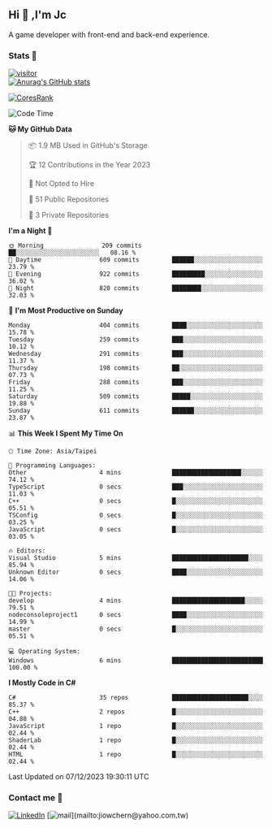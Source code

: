 ## Hi 👋 ,I'm Jc  

A game developer with front-end and back-end experience.  

### Stats  📝
[![visitor](https://visitor-badge.glitch.me/badge?page_id=jiowchern.jiowchern&style=flat-square&color=0088cc)](https://visitor-badge.glitch.me/badge?page_id=jiowchern.jiowchern&style=flat-square&color=0088cc)  
[![Anurag's GitHub stats](https://github-readme-stats.vercel.app/api?username=jiowchern&count_private=true&&show_icons=true)](https://github.com/anuraghazra/github-readme-stats)  
<!-- [![trophy](https://github-profile-trophy.vercel.app/?username=jiowchern)](https://github.com/ryo-ma/github-profile-trophy)   -->
[![CoresRank](https://cr-ss-service.azurewebsites.net/api/ScreenShot?widget=summary&username=jiowchern)](https://cr-ss-service.azurewebsites.net/api/ScreenShot?widget=summary&username=jiowchern)


<!--START_SECTION:waka-->
![Code Time](http://img.shields.io/badge/Code%20Time-1%2C092%20hrs%2050%20mins-blue)

**🐱 My GitHub Data** 

> 📦 1.9 MB Used in GitHub's Storage 
 > 
> 🏆 12 Contributions in the Year 2023
 > 
> 🚫 Not Opted to Hire
 > 
> 📜 51 Public Repositories 
 > 
> 🔑 3 Private Repositories 
 > 
**I'm a Night 🦉** 

```text
🌞 Morning                209 commits         ██░░░░░░░░░░░░░░░░░░░░░░░   08.16 % 
🌆 Daytime                609 commits         ██████░░░░░░░░░░░░░░░░░░░   23.79 % 
🌃 Evening                922 commits         █████████░░░░░░░░░░░░░░░░   36.02 % 
🌙 Night                  820 commits         ████████░░░░░░░░░░░░░░░░░   32.03 % 
```
📅 **I'm Most Productive on Sunday** 

```text
Monday                   404 commits         ████░░░░░░░░░░░░░░░░░░░░░   15.78 % 
Tuesday                  259 commits         ███░░░░░░░░░░░░░░░░░░░░░░   10.12 % 
Wednesday                291 commits         ███░░░░░░░░░░░░░░░░░░░░░░   11.37 % 
Thursday                 198 commits         ██░░░░░░░░░░░░░░░░░░░░░░░   07.73 % 
Friday                   288 commits         ███░░░░░░░░░░░░░░░░░░░░░░   11.25 % 
Saturday                 509 commits         █████░░░░░░░░░░░░░░░░░░░░   19.88 % 
Sunday                   611 commits         ██████░░░░░░░░░░░░░░░░░░░   23.87 % 
```


📊 **This Week I Spent My Time On** 

```text
🕑︎ Time Zone: Asia/Taipei

💬 Programming Languages: 
Other                    4 mins              ███████████████████░░░░░░   74.12 % 
TypeScript               0 secs              ███░░░░░░░░░░░░░░░░░░░░░░   11.03 % 
C++                      0 secs              █░░░░░░░░░░░░░░░░░░░░░░░░   05.51 % 
TSConfig                 0 secs              █░░░░░░░░░░░░░░░░░░░░░░░░   03.25 % 
JavaScript               0 secs              █░░░░░░░░░░░░░░░░░░░░░░░░   03.05 % 

🔥 Editors: 
Visual Studio            5 mins              █████████████████████░░░░   85.94 % 
Unknown Editor           0 secs              ████░░░░░░░░░░░░░░░░░░░░░   14.06 % 

🐱‍💻 Projects: 
develop                  4 mins              ████████████████████░░░░░   79.51 % 
nodeconsoleproject1      0 secs              ████░░░░░░░░░░░░░░░░░░░░░   14.99 % 
master                   0 secs              █░░░░░░░░░░░░░░░░░░░░░░░░   05.51 % 

💻 Operating System: 
Windows                  6 mins              █████████████████████████   100.00 % 
```

**I Mostly Code in C#** 

```text
C#                       35 repos            █████████████████████░░░░   85.37 % 
C++                      2 repos             █░░░░░░░░░░░░░░░░░░░░░░░░   04.88 % 
JavaScript               1 repo              █░░░░░░░░░░░░░░░░░░░░░░░░   02.44 % 
ShaderLab                1 repo              █░░░░░░░░░░░░░░░░░░░░░░░░   02.44 % 
HTML                     1 repo              █░░░░░░░░░░░░░░░░░░░░░░░░   02.44 % 
```




 Last Updated on 07/12/2023 19:30:11 UTC
<!--END_SECTION:waka-->



### Contact me 💬
[![LinkedIn](https://img.shields.io/badge/-JiowchernChen-0077B5?style==flat-square&logo=LinkedIn&logoColor=white)](https://www.linkedin.com/in/jiowchern-chen-4aaa90b7/) [![mail](https://img.shields.io/badge/-jiowchern%40yahoo.com.tw-blueviolet?style=flat-square&logo=yahoo!)](mailto:jiowchern@yahoo.com.tw)    

<!-- [![Linkedin Badge](https://img.shields.io/badge/-LinkedIn-blue?style=flat-square&logo=Linkedin&logoColor=white&link=https://www.linkedin.com/in/jiowchern-chen-4aaa90b7/)](https://www.linkedin.com/in/jiowchern-chen-4aaa90b7/) -->


<!--
**jiowchern/jiowchern** is a ✨ _special_ ✨ repository because its `README.md` (this file) appears on your GitHub profile.

Here are some ideas to get you started:

- 🔭 I’m currently working on ...
- 🌱 I’m currently learning ...
- 👯 I’m looking to collaborate on ...
- 🤔 I’m looking for help with ...
- 💬 Ask me about ...
- 📫 How to reach me: ...
- 😄 Pronouns: ...
- ⚡ Fun fact: ...
-->
